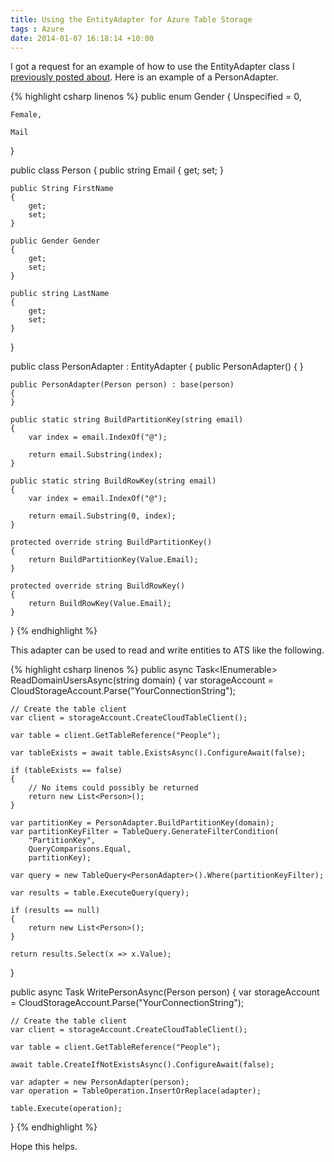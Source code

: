 ```yaml
---
title: Using the EntityAdapter for Azure Table Storage
tags : Azure
date: 2014-01-07 16:18:14 +10:00
---
```


I got a request for an example of how to use the EntityAdapter class I [previously posted about][0]. Here is an example of a PersonAdapter.{% highlight csharp linenos %}
public enum Gender
{
    Unspecified = 0,
    
    Female,
    
    Mail
}
    
public class Person
{
    public string Email
    {
        get;
        set;
    }
    
    public String FirstName
    {
        get;
        set;
    }
    
    public Gender Gender
    {
        get;
        set;
    }
    
    public string LastName
    {
        get;
        set;
    }
}
    
public class PersonAdapter : EntityAdapter<Person>
{
    public PersonAdapter()
    {
    }
    
    public PersonAdapter(Person person) : base(person)
    {
    }
    
    public static string BuildPartitionKey(string email)
    {
        var index = email.IndexOf("@");
    
        return email.Substring(index);
    }
    
    public static string BuildRowKey(string email)
    {
        var index = email.IndexOf("@");
    
        return email.Substring(0, index);
    }
    
    protected override string BuildPartitionKey()
    {
        return BuildPartitionKey(Value.Email);
    }
    
    protected override string BuildRowKey()
    {
        return BuildRowKey(Value.Email);
    }
}
{% endhighlight %}

This adapter can be used to read and write entities to ATS like the following.{% highlight csharp linenos %}
public async Task<IEnumerable<Person>> ReadDomainUsersAsync(string domain)
{
    var storageAccount = CloudStorageAccount.Parse("YourConnectionString");
    
    // Create the table client
    var client = storageAccount.CreateCloudTableClient();
    
    var table = client.GetTableReference("People");
    
    var tableExists = await table.ExistsAsync().ConfigureAwait(false);
    
    if (tableExists == false)
    {
        // No items could possibly be returned
        return new List<Person>();
    }
    
    var partitionKey = PersonAdapter.BuildPartitionKey(domain);
    var partitionKeyFilter = TableQuery.GenerateFilterCondition(
        "PartitionKey",
        QueryComparisons.Equal,
        partitionKey);
    
    var query = new TableQuery<PersonAdapter>().Where(partitionKeyFilter);
    
    var results = table.ExecuteQuery(query);
    
    if (results == null)
    {
        return new List<Person>();
    }
    
    return results.Select(x => x.Value);
}
    
public async Task WritePersonAsync(Person person)
{
    var storageAccount = CloudStorageAccount.Parse("YourConnectionString");
    
    // Create the table client
    var client = storageAccount.CreateCloudTableClient();
    
    var table = client.GetTableReference("People");
    
    await table.CreateIfNotExistsAsync().ConfigureAwait(false);
    
    var adapter = new PersonAdapter(person);
    var operation = TableOperation.InsertOrReplace(adapter);
    
    table.Execute(operation);
}
{% endhighlight %}

Hope this helps.

[0]: /post/2014/01/07/Azure-EntityAdapter-with-unsupported-table-types.aspx
